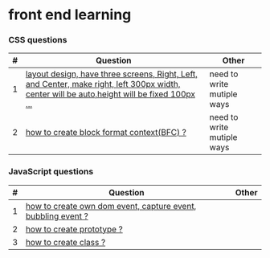 front end learning
========

### CSS questions

| # | Question | Other |
|---| -------- | ----- |
|1|[layout design, have three screens, Right, Left, and Center, make right, left 300px width, center will be auto,height will be fixed 100px  ... ](./css/layoutQuestion/layout.html)| need to write mutiple ways|
|2|[how to create block format context(BFC) ?  ](./css/box/box.html)| need to write mutiple ways|

### JavaScript questions

| # | Question | Other |
|---| -------- | ----- |
|1|[how to create own dom event, capture event, bubbling event ?  ](./JavaScript/event/event.html)|  |
|2|[how to create prototype ?  ](./JavaScript/prototype/prototype.html)|  |
|3|[how to create class ?  ](./JavaScript/oop/oop.html)|  |
